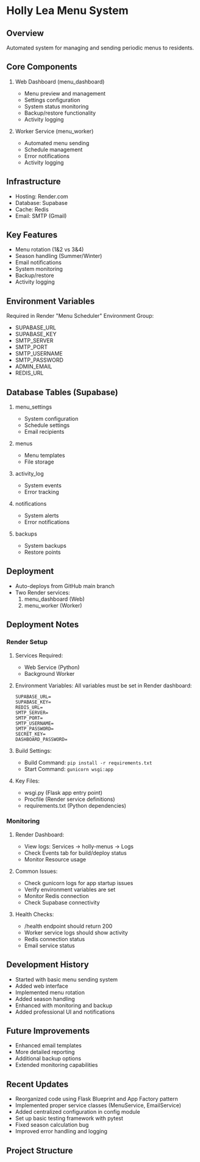 # Holly Lea Menu System

## Overview
Automated system for managing and sending periodic menus to residents.

## Core Components
1. Web Dashboard (menu_dashboard)
   - Menu preview and management
   - Settings configuration
   - System status monitoring
   - Backup/restore functionality
   - Activity logging

2. Worker Service (menu_worker)
   - Automated menu sending
   - Schedule management
   - Error notifications
   - Activity logging

## Infrastructure
- Hosting: Render.com
- Database: Supabase
- Cache: Redis
- Email: SMTP (Gmail)

## Key Features
- Menu rotation (1&2 vs 3&4)
- Season handling (Summer/Winter)
- Email notifications
- System monitoring
- Backup/restore
- Activity logging

## Environment Variables
Required in Render "Menu Scheduler" Environment Group:
- SUPABASE_URL
- SUPABASE_KEY
- SMTP_SERVER
- SMTP_PORT
- SMTP_USERNAME
- SMTP_PASSWORD
- ADMIN_EMAIL
- REDIS_URL

## Database Tables (Supabase)
1. menu_settings
   - System configuration
   - Schedule settings
   - Email recipients

2. menus
   - Menu templates
   - File storage

3. activity_log
   - System events
   - Error tracking

4. notifications
   - System alerts
   - Error notifications

5. backups
   - System backups
   - Restore points

## Deployment
- Auto-deploys from GitHub main branch
- Two Render services:
  1. menu_dashboard (Web)
  2. menu_worker (Worker)

## Deployment Notes

### Render Setup
1. Services Required:
   - Web Service (Python)
   - Background Worker

2. Environment Variables:
   All variables must be set in Render dashboard:
   ```
   SUPABASE_URL=
   SUPABASE_KEY=
   REDIS_URL=
   SMTP_SERVER=
   SMTP_PORT=
   SMTP_USERNAME=
   SMTP_PASSWORD=
   SECRET_KEY=
   DASHBOARD_PASSWORD=
   ```

3. Build Settings:
   - Build Command: `pip install -r requirements.txt`
   - Start Command: `gunicorn wsgi:app`

4. Key Files:
   - wsgi.py (Flask app entry point)
   - Procfile (Render service definitions)
   - requirements.txt (Python dependencies)

### Monitoring
1. Render Dashboard:
   - View logs: Services → holly-menus → Logs
   - Check Events tab for build/deploy status
   - Monitor Resource usage

2. Common Issues:
   - Check gunicorn logs for app startup issues
   - Verify environment variables are set
   - Monitor Redis connection
   - Check Supabase connectivity

3. Health Checks:
   - /health endpoint should return 200
   - Worker service logs should show activity
   - Redis connection status
   - Email service status

## Development History
- Started with basic menu sending system
- Added web interface
- Implemented menu rotation
- Added season handling
- Enhanced with monitoring and backup
- Added professional UI and notifications

## Future Improvements
- Enhanced email templates
- More detailed reporting
- Additional backup options
- Extended monitoring capabilities

## Recent Updates
- Reorganized code using Flask Blueprint and App Factory pattern
- Implemented proper service classes (MenuService, EmailService)
- Added centralized configuration in config module
- Set up basic testing framework with pytest
- Fixed season calculation bug
- Improved error handling and logging

## Project Structure 